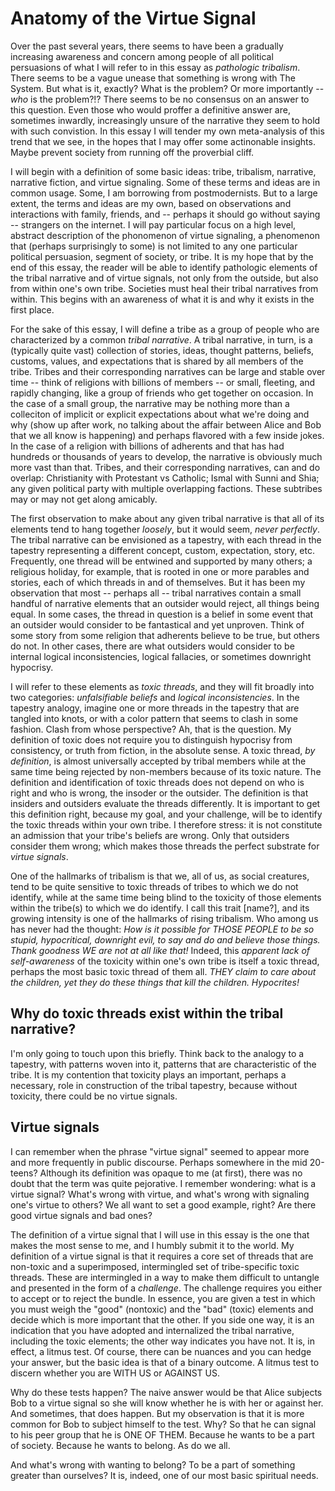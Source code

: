 Anatomy of the Virtue Signal
=====

Over the past several years, there seems to have been a gradually increasing awareness and concern among people of all political persuasions of what I will refer to in this essay as *pathologic tribalism*. There seems to be a vague unease that something is wrong with The System. But what is it, exactly? What is the problem? Or more importantly -- *who* is the problem?!? There seems to be no consensus on an answer to this question. Even those who would proffer a definitive answer are, sometimes inwardly, increasingly unsure of the narrative they seem to hold with such convistion. In this essay I will tender my own meta-analysis of this trend that we see, in the hopes that I may offer some actinonable insights. Maybe prevent society from running off the proverbial cliff.

I will begin with a definition of some basic ideas: tribe, tribalism, narrative, narrative fiction, and virtue signaling. Some of these terms and ideas are in common usage. Some, I am borrowing from postmodernists. But to a large extent, the terms and ideas are my own, based on observations and interactions with family, friends, and -- perhaps it should go without saying -- strangers on the internet. I will pay particular focus on a high level, abstract description of the phonomenon of virtue signaling, a phenomenon that (perhaps surprisingly to some) is not limited to any one particular political persuasion, segment of society, or tribe. It is my hope that by the end of this essay, the reader will be able to identify pathologic elements of the tribal narrative and of virtue signals, not only from the outside, but also from within one's own tribe. Societies must heal their tribal narratives from within. This begins with an awareness of what it is and why it exists in the first place.

For the sake of this essay, I will define a tribe as a group of people who are characterized by a common *tribal narrative*. A tribal narrative, in turn, is a (typically quite vast) collection of stories, ideas, thought patterns, beliefs, customs, values, and expectations that is shared by all members of the tribe. Tribes and their corresponding narratives can be large and stable over time -- think of religions with billions of members -- or small, fleeting, and rapidly changing, like a group of friends who get together on occasion. In the case of a small group, the narrative may be nothing more than a colleciton of implicit or explicit expectations about what we're doing and why (show up after work, no talking about the affair between Alice and Bob that we all know is happening) and perhaps flavored with a few inside jokes. In the case of a religion with billions of adherents and that has had hundreds or thousands of years to develop, the narrative is obviously much more vast than that. Tribes, and their corresponding narratives, can and do overlap: Christianity with Protestant vs Catholic; Ismal with Sunni and Shia; any given political party with multiple overlapping factions. These subtribes may or may not get along amicably. 

The first observation to make about any given tribal narrative is that all of its elements tend to hang together *loosely*, but it would seem, *never perfectly*. The tribal narrative can be envisioned as a tapestry, with each thread in the tapestry representing a different concept, custom, expectation, story, etc. Frequently, one thread will be entwined and supported by many others; a religious holiday, for example, that is rooted in one or more parables and stories, each of which threads in and of themselves. But it has been my observation that most -- perhaps all -- tribal narratives contain a small handful of narrative elements that an outsider would reject, all things being equal. In some cases, the thread in question is a belief in some event that an outsider would consider to be fantastical and yet unproven. Think of some story from some religion that adherents believe to be true, but others do not. In other cases, there are what outsiders would consider to be internal logical inconsistencies, logical fallacies, or sometimes downright hypocrisy. 

I will refer to these elements as *toxic threads*, and they will fit broadly into two categories: *unfalsifiable beliefs* and *logical inconsistencies*. In the tapestry analogy, imagine one or more threads in the tapestry that are tangled into knots, or with a color pattern that seems to clash in some fashion. Clash from whose perspective? Ah, that is the question. My definition of toxic does not require you to distinguish hypocrisy from consistency, or truth from fiction, in the absolute sense. A toxic thread, *by definition*, is almost universally accepted by tribal members while at the same time being rejected by non-members because of its toxic nature. The definition and identification of toxic threads does not depend on who is right and who is wrong, the insoder or the outsider. The definition is that insiders and outsiders evaluate the threads differently. It is important to get this definition right, because my goal, and your challenge, will be to identify the toxic threads within your own tribe. I therefore stress: it is not constitute an admission that your tribe's beliefs are wrong. Only that outsiders consider them wrong; which makes those threads the perfect substrate for *virtue signals*.

One of the hallmarks of tribalism is that we, all of us, as social creatures, tend to be quite sensitive to toxic threads of tribes to which we do not identify, while at the same time being blind to the toxicity of those elements within the tribe(s) to which we do identify. I call this trait [name?], and its growing intensity is one of the hallmarks of rising tribalism. Who among us has never had the thought: *How is it possible for THOSE PEOPLE to be so stupid, hypocritical, downright evil, to say and do and believe those things. Thank goodness WE are not at all like that!* Indeed, this *apparent lack of self-awareness* of the toxicity within one's own tribe is itself a toxic thread, perhaps the most basic toxic thread of them all. *THEY claim to care about the children, yet they do these things that kill the children. Hypocrites!*

## Why do toxic threads exist within the tribal narrative?

I'm only going to touch upon this briefly. Think back to the analogy to a tapestry, with patterns woven into it, patterns that are characteristic of the tribe. It is my contention that toxicity plays an important, perhaps a necessary, role in construction of the tribal tapestry, because without toxicity, there could be no virtue signals. 

## Virtue signals

I can remember when the phrase "virtue signal" seemed to appear more and more frequently in public discourse. Perhaps somewhere in the mid 20-teens? Although its definition was opaque to me (at first), there was no doubt that the term was quite pejorative. I remember wondering: what is a virtue signal? What's wrong with virtue, and what's wrong with signaling one's virtue to others? We all want to set a good example, right? Are there good virtue signals and bad ones?

The definition of a virtue signal that I will use in this essay is the one that makes the most sense to me, and I humbly submit it to the world. My definition of a virtue signal is that it requires a core set of threads that are non-toxic and a superimposed, intermingled set of tribe-specific toxic threads. These are intermingled in a way to make them difficult to untangle and presented in the form of a *challenge*. The challenge requires you either to accept or to reject the bundle. In essence, you are given a test in which you must weigh the "good" (nontoxic) and the "bad" (toxic) elements and decide which is more important that the other. If you side one way, it is an indication that you have adopted and internalized the tribal narrative, including the toxic elements; the other way indicates you have not. It is, in effect, a litmus test. Of course, there can be nuances and you can hedge your answer, but the basic idea is that of a binary outcome. A litmus test to discern whether you are WITH US or AGAINST US.

Why do these tests happen? The naive answer would be that Alice subjects Bob to a virtue signal so she will know whether he is with her or against her. And sometimes, that does happen. But my observation is that it is more common for Bob to subject himself to the test. Why? So that he can signal to his peer group that he is ONE OF THEM. Because he wants to be a part of society. Because he wants to belong. As do we all.

And what's wrong with wanting to belong? To be a part of something greater than ourselves? It is, indeed, one of our most basic spiritual needs. 


